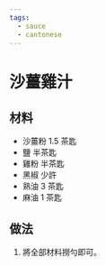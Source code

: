 ```yaml
---
tags:
  - sauce
  - cantonese
---
```


# 沙薑雞汁

## 材料
- 沙薑粉 1.5 茶匙
- 鹽 半茶匙
- 雞粉 半茶匙
- 黑椒 少許
- 熟油 3 茶匙
- 麻油 1 茶匙

## 做法
1. 將全部材料撈勻即可。
